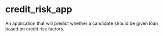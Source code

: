 # credit_risk_app
An application that will predict whether a candidate should be given loan based on credit risk factors. 
